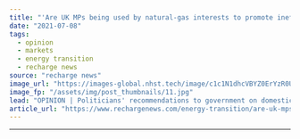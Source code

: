 ```yaml
---
title: "'Are UK MPs being used by natural-gas interests to promote inefficient hydrogen heating?'"
date: "2021-07-08"
tags: 
  - opinion
  - markets
  - energy transition
  - recharge news
source: "recharge news"
image_url: "https://images-global.nhst.tech/image/c1c1N1dhcVBYZ0ErYzR0UkJyUWlaWEwzY2YxRU12Q2I3b3E5RzI0MTczUT0=/nhst/binary/18a31c2b6fe72b98241302a43638bf93"
image_fp: "/assets/img/post_thumbnails/11.jpg"
lead: "OPINION | Politicians' recommendations to government on domestic heating appear to reflect gas-led lobbying rather than the best route to greener homes, argues Leigh Collins"
article_url: "https://www.rechargenews.com/energy-transition/are-uk-mps-being-used-by-natural-gas-interests-to-promote-inefficient-hydrogen-heating-/2-1-1037333"
---
```


---

